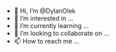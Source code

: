 - 👋 Hi, I’m @DylanOlek
- 👀 I’m interested in ...
- 🌱 I’m currently learning ...
- 💞️ I’m looking to collaborate on ...
- 📫 How to reach me ...

<!---
DylanOlek/DylanOlek is a ✨ special ✨ repository because its `README.md` (this file) appears on your GitHub profile.
You can click the Preview link to take a look at your changes.
--->

